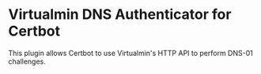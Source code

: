 # Virtualmin DNS Authenticator for Certbot

This plugin allows Certbot to use Virtualmin's HTTP API to perform DNS-01 challenges.